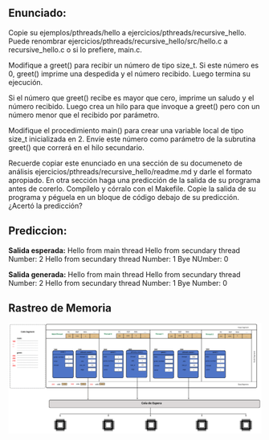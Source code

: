 ## Enunciado:

Copie su ejemplos/pthreads/hello a ejercicios/pthreads/recursive_hello. Puede renombrar ejercicios/pthreads/recursive_hello/src/hello.c a recursive_hello.c o si lo prefiere, main.c.

Modifique a greet() para recibir un número de tipo size_t. Si este número es 0, greet() imprime una despedida y el número recibido. Luego termina su ejecución.

Si el número que greet() recibe es mayor que cero, imprime un saludo y el número recibido. Luego crea un hilo para que invoque a greet() pero con un número menor que el recibido por parámetro.

Modifique el procedimiento main() para crear una variable local de tipo size_t inicializada en 2. Envíe este número como parámetro de la subrutina greet() que correrá en el hilo secundario.

Recuerde copiar este enunciado en una sección de su documeneto de análisis ejercicios/pthreads/recursive_hello/readme.md y darle el formato apropiado. En otra sección haga una predicción de la salida de su programa antes de corerlo. Compílelo y córralo con el Makefile. Copie la salida de su programa y péguela en un bloque de código debajo de su predicción. ¿Acertó la predicción?

## Prediccion:

**Salida esperada:**
	Hello from main thread
	Hello from secundary thread
	Number: 2
	Hello from secundary thread
	Number: 1
	Bye
	NUmber: 0

**Salida generada:**
	Hello from main thread
	Hello from secundary thread
	Number: 2
	Hello from secundary thread
	Number: 1
	Bye
	Number: 0

## Rastreo de Memoria

![Imagen1](./trace/trace.svg "Rastreo de Memoria")

